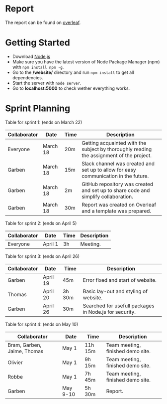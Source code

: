 # Report

The report can be found on [overleaf](https://www.overleaf.com/6363739574bngwfqkrmnwt).

# Getting Started

* Download [Node.js](https://nodejs.org)
* Make sure you have the latest version of Node Package Manager (npm) with `npm install npm -g`.
* Go to the **/website/** directory and run `npm install` to get all dependencies.
* Start the server with `node server`.
* Go to **localhost:5000** to check wether everything works.

# Sprint Planning

Table for sprint 1: (ends on March 22)

| Collaborator  | Date | Time | Description |
| ------------- | ------------- | ------------- | ------------- |
| Everyone  | March 18  | 20m | Getting acquainted with the subject by thoroughly reading the assignment of the project. |
| Garben  | March 18  | 15m | Slack channel was created and set up to allow for easy communication in the future. |
| Garben | March 18 | 2m | GitHub repository was created and set up to share code and simplify collaboration. |
| Garben | March 18 | 30m | Report was created on Overleaf and a template was prepared.  |

Table for sprint 2: (ends on April 5)

| Collaborator  | Date | Time | Description |
| ------------- | ------------- | ------------- | ------------- |
| Everyone | April 1 | 3h | Meeting. |

Table for sprint 3: (ends on April 26)

| Collaborator | Date | Time | Description |
| ------------- | ------------- | ------------- | ------------- |
| Garben | April 19 | 45m | Error fixed and start of website. |
| Thomas | April 20 | 3h 30m | Basic lay-out and styling of website. |
| Garben | April 26 | 30m | Searched for usefull packages in Node.js for security. |

Table for sprint 4: (ends on May 10)

| Collaborator | Date | Time | Description |
| ------------- | ------------- | ------------- | ------------- |
| Bram, Garben, Jaime, Thomas | May 1 | 11h 15m | Team meeting, finished demo site. |
| Olivier | May 1 | 9h 15m | Team meeting, finished demo site. |
| Robbe | May 1 | 7h 45m | Team meeting, finished demo site. |
| Garben | May 9-10 | 5h 30m | Report. |
